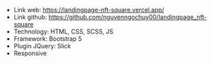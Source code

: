 - Link web: https://landingpage-nft-square.vercel.app/
- Link github: https://github.com/nguyenngochuy00/landingpage_nft-square
- Technology: HTML, CSS, SCSS, JS
- Framework: Bootstrap 5
- Plugin JQuery: Slick
- Responsive
